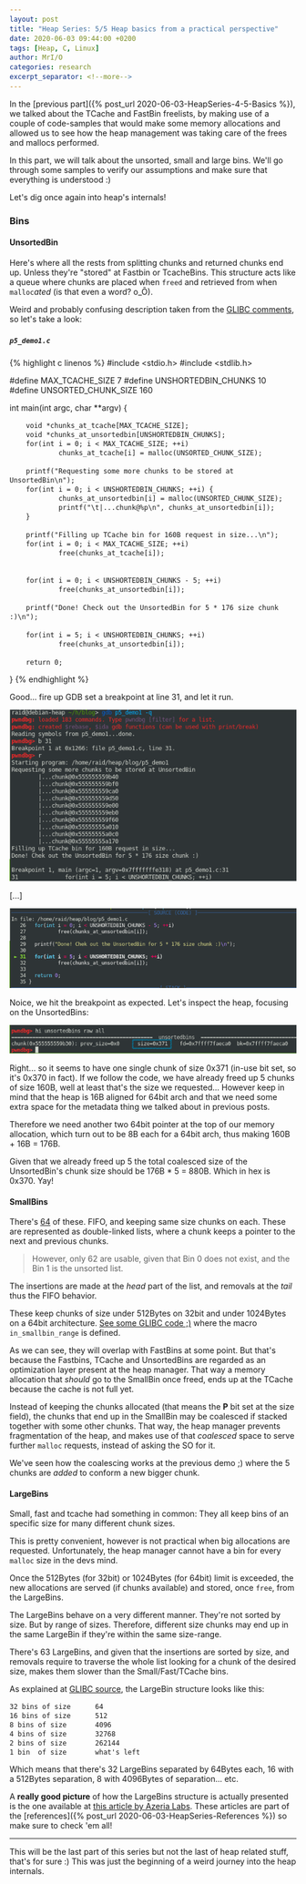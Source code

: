 ```yaml
---
layout: post
title: "Heap Series: 5/5 Heap basics from a practical perspective"
date: 2020-06-03 09:44:00 +0200
tags: [Heap, C, Linux]
author: MrI/O
categories: research
excerpt_separator: <!--more-->
---
```



In the [previous part]({% post_url 2020-06-03-HeapSeries-4-5-Basics %}), we talked about the TCache and FastBin freelists, by making use of a couple of code-samples that would make some memory allocations and allowed us to see how the heap management was taking care of the frees and mallocs performed. 


In this part, we will talk about the unsorted, small and large bins. We'll go through some samples to verify our assumptions and make sure that everything is understood :)

<!--more-->

Let's dig once again into heap's internals!


### Bins

#### UnsortedBin

Here's where all the rests from splitting chunks and returned chunks end up. Unless they're "stored" at Fastbin or TcacheBins. 
This structure acts like a queue where chunks are placed when `freed` and retrieved from when `malloc`_ated_ (is that even a word? o_Õ).

Weird and probably confusing description taken from the [GLIBC comments](https://elixir.bootlin.com/glibc/glibc-2.28/source/malloc/malloc.c#L1494), so let's take a look:

##### `p5_demo1.c`

{% highlight c linenos %}
#include <stdio.h>
#include <stdlib.h>

#define MAX_TCACHE_SIZE 7
#define UNSHORTEDBIN_CHUNKS 10
#define UNSORTED_CHUNK_SIZE 160

int main(int argc, char **argv) {

        void *chunks_at_tcache[MAX_TCACHE_SIZE];
        void *chunks_at_unsortedbin[UNSHORTEDBIN_CHUNKS];
        for(int i = 0; i < MAX_TCACHE_SIZE; ++i)
                chunks_at_tcache[i] = malloc(UNSORTED_CHUNK_SIZE);

        printf("Requesting some more chunks to be stored at UnsortedBin\n");
        for(int i = 0; i < UNSHORTEDBIN_CHUNKS; ++i) {
                chunks_at_unsortedbin[i] = malloc(UNSORTED_CHUNK_SIZE);
                printf("\t|...chunk@%p\n", chunks_at_unsortedbin[i]);
        }

        printf("Filling up TCache bin for 160B request in size...\n");
        for(int i = 0; i < MAX_TCACHE_SIZE; ++i)
                free(chunks_at_tcache[i]);


        for(int i = 0; i < UNSHORTEDBIN_CHUNKS - 5; ++i)
                free(chunks_at_unsortedbin[i]);

        printf("Done! Check out the UnsortedBin for 5 * 176 size chunk :)\n");

        for(int i = 5; i < UNSHORTEDBIN_CHUNKS; ++i)
                free(chunks_at_unsortedbin[i]);

        return 0;
}
{% endhighlight %}


Good... fire up GDB  set a `b`reakpoint at line 31, and let it run.

![GDB init and break to L#31](/assets/heapseries/5/gdb1.png)

[...]

![GDB source section once breakpoint @L#31 is hit](/assets/heapseries/5/gdb2.png)

Noice, we hit the breakpoint as expected. Let's inspect the heap, focusing on the UnsortedBins: 

![UnsortedBins contents](/assets/heapseries/5/gdb3.png)


Right... so it seems to have one single chunk of size 0x371 (in-use bit set, so it's 0x370 in fact). If we follow the code, we have already freed up 5 chunks of size 160B, well at least that's the size we requested... However keep in mind that the heap is 16B aligned for 64bit arch and that we need some extra space for the metadata thing we talked about in previous posts.

Therefore we need another two 64bit pointer at the top of our memory allocation, which turn out to be 8B each for a 64bit arch, thus making 160B + 16B = 176B. 

Given that we already freed up 5 the total coalesced size of the UnsortedBin's chunk size should be 176B * 5 = 880B. Which in hex is 0x370. Yay!



#### SmallBins

There's [64](https://elixir.bootlin.com/glibc/glibc-2.28/source/malloc/malloc.c#L1445) of these. FIFO, and keeping same size chunks on each. These are represented as double-linked lists, where a chunk keeps a pointer to the next and previous chunks. 

> However, only 62 are usable, given that Bin 0 does not exist, and the Bin 1 is the unsorted list.


The insertions are made at the _head_ part of the list, and removals at the _tail_ thus the FIFO behavior. 


These keep chunks of size under 512Bytes on 32bit and under 1024Bytes on a 64bit architecture. [See some GLIBC code ;)](https://elixir.bootlin.com/glibc/glibc-2.28/source/malloc/malloc.c#L1450) where the macro `in_smallbin_range` is defined. 

As we can see, they will overlap with FastBins at some point. But that's because the Fastbins, TCache and UnsortedBins are regarded as an optimization layer present at the heap manager. That way a memory allocation that _should_ go to the SmallBin once freed, ends up at the TCache because the cache is not full yet. 

Instead of keeping the chunks allocated (that means the **P** bit set at the size field), the chunks that end up in the SmallBin may be coalesced if stacked together with some other chunks. That way, the heap manager prevents fragmentation of the heap, and makes use of that _coalesced_ space to serve further `malloc` requests, instead of asking the SO for it. 

We've seen how the coalescing works at the previous demo ;) where the 5 chunks are _added_ to conform a new bigger chunk. 


#### LargeBins

Small, fast and tcache had something in common: They all keep bins of an specific size for many different chunk sizes. 

This is pretty convenient, however is not practical when big allocations are requested. Unfortunately, the heap manager cannot have a bin for every `malloc` size in the devs mind. 

Once the 512Bytes (for 32bit) or 1024Bytes (for 64bit) limit is exceeded, the new allocations are served (if chunks available) and stored, once `free`, from the LargeBins. 

The LargeBins behave on a very different manner. They're not sorted by size. But by range of sizes. Therefore, different size chunks may end up in the same LargeBin if they're within the same size-range. 

There's 63 LargeBins, and given that the insertions are sorted by size, and removals require to traverse the whole list looking for a chunk of the desired size, makes them slower than the Small/Fast/TCache bins. 

As explained at [GLIBC source](https://elixir.bootlin.com/glibc/glibc-2.28/source/malloc/malloc.c#L1421), the LargeBin structure looks like this: 

```
32 bins of size      64
16 bins of size      512
8 bins of size       4096
4 bins of size       32768
2 bins of size       262144
1 bin  of size       what's left
```

Which means that there's 32 LargeBins separated by 64Bytes each, 16 with a 512Bytes separation, 8 with 4096Bytes of separation... etc. 

A **really good picture** of how the LargeBins structure is actually presented is the one available at [this article by Azeria Labs](https://azeria-labs.com/heap-exploitation-part-2-glibc-heap-free-bins/). These articles are part of the [references]({% post_url 2020-06-03-HeapSeries-References %}) so make sure to check 'em all!



---


This will be the last part of this series but not the last of heap related stuff, that's for sure :) This was just the beginning of a weird journey into the heap internals. 